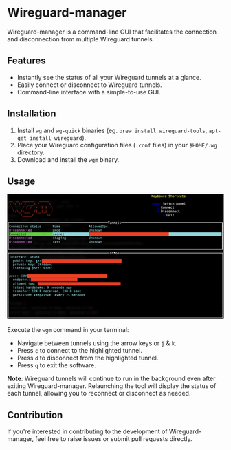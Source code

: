 # Wireguard-manager

Wireguard-manager is a command-line GUI that facilitates the connection and
disconnection from multiple Wireguard tunnels.

## Features
- Instantly see the status of all your Wireguard tunnels at a glance.
- Easily connect or disconnect to Wireguard tunnels.
- Command-line interface with a simple-to-use GUI.

## Installation

1. Install `wg` and `wg-quick` binaries (eg. `brew install wireguard-tools`,
   `apt-get install wireguard`).
2. Place your Wireguard configuration files (`.conf` files) in your `$HOME/.wg`
   directory.
3. Download and install the `wgm` binary.

## Usage
![wgm preview](images/wgm.png)

Execute the `wgm` command in your terminal:

- Navigate between tunnels using the arrow keys or `j` & `k`.
- Press `c` to connect to the highlighted tunnel.
- Press `d` to disconnect from the highlighted tunnel.
- Press `q` to exit the software.

**Note**: Wireguard tunnels will continue to run in the background even after
exiting Wireguard-manager. Relaunching the tool will display the status of each
tunnel, allowing you to reconnect or disconnect as needed.

## Contribution

If you're interested in contributing to the development of Wireguard-manager,
feel free to raise issues or submit pull requests directly.
